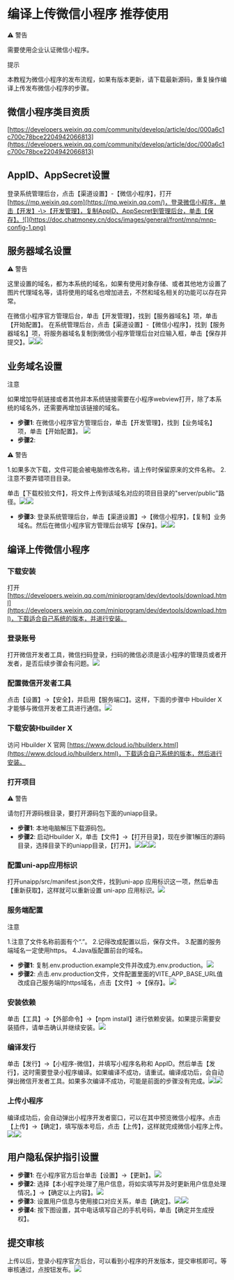 # 编译上传微信小程序 推荐使用

⚠️ 警告

需要使用企业认证微信小程序。

提示

本教程为微信小程序的发布流程，如果有版本更新，请下载最新源码，重复操作编译上传发布微信小程序的步骤。

## 微信小程序类目资质

[https://developers.weixin.qq.com/community/develop/article/doc/000a6c1c700c78bce2204942066813](https://developers.weixin.qq.com/community/develop/article/doc/000a6c1c700c78bce2204942066813)

## AppID、AppSecret设置

登录系统管理后台，点击【渠道设置】-【微信小程序】，打开[https://mp.weixin.qq.com](https://mp.weixin.qq.com/)，登录微信小程序，单击【开发】-\>【开发管理】，复制AppID、AppSecret到管理后台，单击【保存】。![](https://doc.chatmoney.cn/docs/images/general/front/mnp/mnp-config-1.png)

## 服务器域名设置

⚠️ 警告

这里设置的域名，都为本系统的域名，如果有使用对象存储、或者其他地方设置了图片代理域名等，请将使用的域名也增加进去，不然和域名相关的功能可以存在异常。

在微信小程序官方管理后台，单击【开发管理】，找到【服务器域名】项，单击【开始配置】。
在系统管理后台，点击【渠道设置】-【微信小程序】，找到【服务器域名】项，将服务器域名复制到微信小程序管理后台对应输入框，单击【保存并提交】。![](https://doc.chatmoney.cn/docs/images/general/front/mnp/mnp-config-2.png)![](https://doc.chatmoney.cn/docs/images/general/front/mnp/mnp-config-3.png)

## 业务域名设置

注意

如果增加导航链接或者其他非本系统链接需要在小程序webview打开，除了本系统的域名外，还需要再增加该链接的域名。

* **步骤1**: 在微信小程序官方管理后台，单击【开发管理】，找到【业务域名】项，单击【开始配置】。
  ![](https://doc.chatmoney.cn/docs/images/general/front/mnp/mnp-config-4.png)
* **步骤2**:

⚠️ 警告

1.如果多次下载，文件可能会被电脑修改名称，请上传时保留原来的文件名称。
2.注意不要弄错项目目录。

单击【下载校验文件】，将文件上传到该域名对应的项目目录的"server/public"路径。![](https://doc.chatmoney.cn/docs/images/general/front/mnp/mnp-config-5.png)![](https://doc.chatmoney.cn/docs/images/general/front/mnp/mnp-config-6.png)

* **步骤3**: 登录系统管理后台，单击【渠道设置】-\>【微信小程序】，【复制】业务域名。然后在微信小程序官方管理后台填写【保存】。![](https://doc.chatmoney.cn/docs/images/general/front/mnp/mnp-config-7.png)![](https://doc.chatmoney.cn/docs/images/general/front/mnp/mnp-config-8.png)

## 编译上传微信小程序

### 下载安装

打开[https://developers.weixin.qq.com/miniprogram/dev/devtools/download.html](https://developers.weixin.qq.com/miniprogram/dev/devtools/download.html)，下载适合自己系统的版本，并进行安装。

### 登录账号

打开微信开发者工具，微信扫码登录，扫码的微信必须是该小程序的管理员或者开发者，是否后续步骤会有问题。![](https://doc.chatmoney.cn/docs/images/general/front/mnp/mnp-login.png)

### 配置微信开发者工具

点击【设置】-\>【安全】，并启用【服务端口】。这样，下面的步骤中 Hbuilder X 才能够与微信开发者工具进行通信。![](https://doc.chatmoney.cn/docs/images/general/front/mnp/mnp-develop.png)

### 下载安装Hbuilder X

访问 Hbuilder X 官网 [https://www.dcloud.io/hbuilderx.html](https://www.dcloud.io/hbuilderx.html)，下载适合自己系统的版本，然后进行安装。

### 打开项目

⚠️ 警告

请勿打开源码根目录，要打开源码包下面的uniapp目录。

* **步骤1**: 本地电脑解压下载源码包。
* **步骤2**: 启动Hbuilder X，单击【文件】-\>【打开目录】，现在步骤1解压的源码目录，选择目录下的uniapp目录，【打开】。![](https://doc.chatmoney.cn/docs/images/general/front/mnp/mnp-open-1.png)![](https://doc.chatmoney.cn/docs/images/general/front/mnp/mnp-open-2.png)![](https://doc.chatmoney.cn/docs/images/general/front/mnp/mnp-open-3.png)

### 配置uni-app应用标识

打开unaipp/src/manifest.json文件，找到uni-app 应用标识这一项，然后单击 【重新获取】，这样就可以重新设置 uni-app 应用标识。![](https://doc.chatmoney.cn/docs/images/general/front/mnp/get-uni-app-appid.png)

### 服务端配置

注意

1.注意了文件名称前面有个“.”。
2.记得改成配置以后，保存文件。
3.配置的服务端域名一定使用https。 4.Java版配置前台的域名。

* **步骤1**:
  复制.env.production.example文件并改成为.env.production。![](https://doc.chatmoney.cn/docs/images/general/front/mnp/copy-config.png)
* **步骤2**:
  点击.env.production文件，文件配置里面的VITE\_APP\_BASE\_URL值改成自己服务端的https域名，点击【文件】-\>【保存】。![](https://doc.chatmoney.cn/docs/images/general/front/mnp/settings-api.png)

### 安装依赖

单击【工具】-\>【外部命令】-\>【npm install】进行依赖安装。如果提示需要安装插件，请单击确认并继续安装。![](https://doc.chatmoney.cn/docs/images/general/front/mnp/npm-install.png)

### 编译发行

单击【发行】-\>【小程序-微信】，并填写小程序名称和 AppID。然后单击【发行】，这时需要登录小程序编译。如果编译不成功，请重试。编译成功后，会自动弹出微信开发者工具。如果多次编译不成功，可能是前面的步骤没有完成。![](https://doc.chatmoney.cn/docs/images/general/front/mnp/mnp-release-1.png)![](https://doc.chatmoney.cn/docs/images/general/front/mnp/mnp-release-2.png)

### 上传小程序

编译成功后，会自动弹出小程序开发者窗口，可以在其中预览微信小程序。点击【上传】-\>【确定】，填写版本号后，点击【上传】，这样就完成微信小程序上传。![](https://doc.chatmoney.cn/docs/images/general/front/mnp/mnp-upload-1.png)![](https://doc.chatmoney.cn/docs/images/general/front/mnp/mnp-upload-2.png)

## 用户隐私保护指引设置

* **步骤1**:
  在小程序官方后台单击【设置】-\>【更新】。![](https://doc.chatmoney.cn/docs/images/general/front/mnp/agreement-1.png)
* **步骤2**:
  选择【本小程字处理了用户信息，将如实填写并及时更新用户信息处理情况。】-\>【确定以上内容】。![](https://doc.chatmoney.cn/docs/images/general/front/mnp/agreement-2.png)
* **步骤3**:
  设置用户信息与使用接口对应关系，单击【确定】。![](https://doc.chatmoney.cn/docs/images/general/front/mnp/agreement-3.png)![](https://doc.chatmoney.cn/docs/images/general/front/mnp/agreement-4.png)
* **步骤4**:
  按下图设置，其中电话填写自己的手机号码，单击【确定并生成授权】。

## 提交审核

上传以后，登录小程序官方后台，可以看到小程序的开发版本，提交审核即可。等审核通过，点按钮发布。![](https://doc.chatmoney.cn/docs/images/general/front/mnp/audit.png)